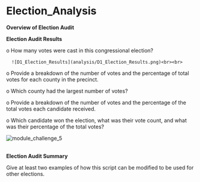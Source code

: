 # Election_Analysis


**Overview of Election Audit**


**Election Audit Results**

   o	How many votes were cast in this congressional election?
   
      ![D1_Election_Results](analysis/D1_Election_Results.png)<br><br>
        
   o	Provide a breakdown of the number of votes and the percentage of total votes for each county in the precinct.
        
   o	Which county had the largest number of votes?
        
   o	Provide a breakdown of the number of votes and the percentage of the total votes each candidate received.
       
   o	Which candidate won the election, what was their vote count, and what was their percentage of the total votes?


![module_challenge_5](analysis/module_challenge_5.png)<br><br>


**Election Audit Summary**

Give at least two examples of how this script can be modified to be used for other elections.
